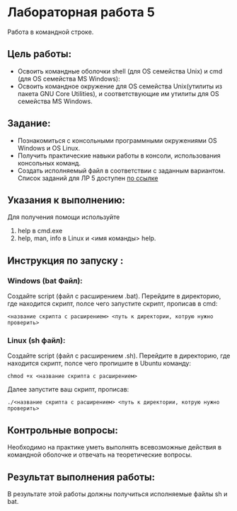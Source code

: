 # Лабораторная работа 5 
Работа в командной строке.

## Цель работы:  
* Освоить командные оболочки shell (для OS семейства Unix) и cmd (для OS семейства MS Windows):
* Освоить командное окружение для OS семейства Unix(утилиты из пакета GNU Core Utilities), и соответствующие им утилиты для OS семейства MS Windows.  

## Задание:
* Познакомиться с консольными программными окружениями OS Windows и OS Linux.
* Получить практические навыки работы в консоли, использования консольных команд.
* Создать исполняемый файл в соответствии с заданным вариантом. Список заданий для ЛР 5 доступен [по ссылке](https://docs.google.com/document/d/1jQIRngcwNa9yVtQns-ID8a5rRZHwlNSgp8OFaTEHMHc/edit?usp=drive_link)

## Указания к выполнению:  
Для получения помощи используйте
1. help в cmd.exe
2. help, man, info в Linux и <имя команды> ­­help.

## Инструкция по запуску :
### Windows (bat Файл):
Создайте script (файл с расширением .bat).
Перейдите в директорию, где находится скрипт, полсе чего запустите скрипт, прописав в cmd:
```
<название скрипта с расширением> <путь к директории, котрую нужно проверить>
```
### Linux (sh файл):
Создайте script (файл с расширением .sh).
Перейдите в директорию, где находится скрипт, полсе чего пропишите в Ubuntu команду:
```
chmod +x <название скрипта с расширением>
```
Далее запустите ваш скрипт, прописав: 
```
./<название скрипта с расширением> <путь к директории, котрую нужно проверить>
```
## Контрольные вопросы:  
Необходимо на практике уметь выполнять всевозможные действия в командной оболочке и отвечать на теоретические вопросы.

## Результат выполнения работы:
В результате этой работы должны получиться исполняемые файлы sh и bat.

